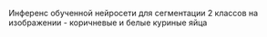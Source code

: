 Инференс обученной нейросети для сегментации 2 классов на изображении - коричневые и белые куриные яйца
